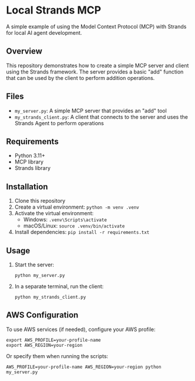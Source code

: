 # Local Strands MCP

A simple example of using the Model Context Protocol (MCP) with Strands for local AI agent development.

## Overview

This repository demonstrates how to create a simple MCP server and client using the Strands framework. The server provides a basic "add" function that can be used by the client to perform addition operations.

## Files

- `my_server.py`: A simple MCP server that provides an "add" tool
- `my_strands_client.py`: A client that connects to the server and uses the Strands Agent to perform operations

## Requirements

- Python 3.11+
- MCP library
- Strands library

## Installation

1. Clone this repository
2. Create a virtual environment: `python -m venv .venv`
3. Activate the virtual environment:
   - Windows: `.venv\Scripts\activate`
   - macOS/Linux: `source .venv/bin/activate`
4. Install dependencies: `pip install -r requirements.txt`

## Usage

1. Start the server:
   ```
   python my_server.py
   ```

2. In a separate terminal, run the client:
   ```
   python my_strands_client.py
   ```

## AWS Configuration

To use AWS services (if needed), configure your AWS profile:

```
export AWS_PROFILE=your-profile-name
export AWS_REGION=your-region
```

Or specify them when running the scripts:

```
AWS_PROFILE=your-profile-name AWS_REGION=your-region python my_server.py
```
